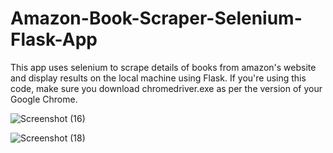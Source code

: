 # Amazon-Book-Scraper-Selenium-Flask-App

This app uses selenium to scrape details of books from amazon's website and display results on the local machine using Flask.
If you're using this code, make sure you download chromedriver.exe as per the version of your Google Chrome.

![Screenshot (16)](https://user-images.githubusercontent.com/52196915/95120892-dddbd980-076b-11eb-8389-14cc2c19278a.png)

![Screenshot (18)](https://user-images.githubusercontent.com/52196915/95120888-dc121600-076b-11eb-8150-c9ca0825d899.png)
